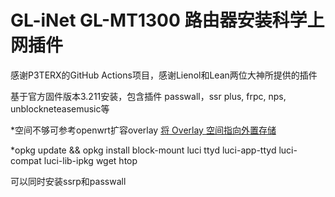 # GL-iNet GL-MT1300 路由器安装科学上网插件
感谢P3TERX的GitHub Actions项目，感谢Lienol和Lean两位大神所提供的插件

基于官方固件版本3.211安装，包含插件 passwall，ssr plus, frpc, nps, unblockneteasemusic等

*空间不够可参考openwrt扩容overlay [将 Overlay 空间指向外置存储](https://blog.digicat-studio.com/Technology/openwrt_overlay.html)

*opkg update && opkg install block-mount luci ttyd luci-app-ttyd luci-compat luci-lib-ipkg wget htop

可以同时安装ssrp和passwall
